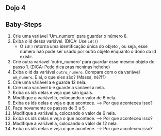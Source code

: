 ## Dojo 4

## Baby-Steps
1. Crie uma variável 'Um_numero' para guardar o número 8.
2. Exiba o id dessa variável. (DICA: Use ```id()```) 
    * O ```id()``` retorna uma identificação única do objeto , ou seja, esse número não pode ser usado por outro objeto enquanto o dono do id existir. 
1. Crie outra variavel 'outro_numero' para guardar esse mesmo objeto do passo 1. (DICA: Pede dica pras meninas hehehe)
2. Exiba o id da variável ```outro_numero```. Compare com o da variável ```um_numero```. E aí, o que eles são? (Massa, né?!?)
3. Crie uma váriável a e guarde 12 nela. 
4. Crie uma variável b e guarde a variável a nela. 
5. Exiba os ids delas e veja que são iguais. 
6. Modifique a variável b, colocando o valor de 6 nela. 
7. Exiba os ids delas e veja o que acontece. --> Por que aconteceu isso?
8. Faça novamente os passos de 3 a 5.
9. Modifique a variável a, colocando o valor de 6 nela. 
10. Exiba os ids delas e veja o que acontece. --> Por que aconteceu isso?
11. Modifique a variável a, colocando o valor de 12 nela. 
12. Exiba os ids delas e veja o que acontece. --> Por que aconteceu isso?

